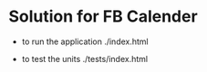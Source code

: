 # Solution for FB Calender

* to run the application
./index.html

* to test the units
./tests/index.html
